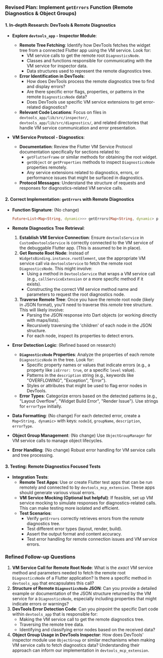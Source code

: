 ### Revised Plan: Implement `getErrors` Function (Remote Diagnostics & Object Groups)

#### 1. In-depth Research: DevTools & Remote Diagnostics

- **Explore `devtools_app` - Inspector Module**:

  - **Remote Tree Fetching**: Identify how DevTools fetches the widget tree from a connected Flutter app using the VM service. Look for:
    - VM service calls to get the remote root `DiagnosticsNode`.
    - Classes and functions responsible for communicating with the VM service for inspector data.
    - Data structures used to represent the remote diagnostics tree.
  - **Error Identification in DevTools**:
    - How does DevTools process the remote diagnostics tree to find and display errors?
    - Are there specific error flags, properties, or patterns in the remote `DiagnosticsNode` data?
    - Does DevTools use specific VM service extensions to get error-related diagnostics?
  - **Relevant Code Locations**: Focus on files in `devtools_app/lib/src/inspector/`, `devtools_app/lib/src/diagnostics/`, and related directories that handle VM service communication and error presentation.

- **VM Service Protocol - Diagnostics**:
  - **Documentation**: Review the Flutter VM Service Protocol documentation specifically for sections related to:
    - `getFlutterFrame` or similar methods for obtaining the root widget.
    - `getObject` or `getProperties` methods to inspect `DiagnosticsNode` properties remotely.
    - Any service extensions related to diagnostics, errors, or performance issues that might be surfaced in diagnostics.
  - **Protocol Messages**: Understand the structure of requests and responses for diagnostics-related VM service calls.

#### 2. Correct Implementation: `getErrors` with Remote Diagnostics

- **Function Signature**: (No change)

  ```dart
  Future<List<Map<String, dynamic>>> getErrors(Map<String, dynamic> params) async { ... }
  ```

- **Remote Diagnostics Tree Retrieval**:

  1.  **Establish VM Service Connection**: Ensure `devtoolsService` in `CustomDevtoolsService` is correctly connected to the VM service of the debuggable Flutter app. (This is assumed to be in place).
  2.  **Get Remote Root Node**: Instead of `WidgetsBinding.instance.rootElement`, use the appropriate VM service call via `devtoolsService` to fetch the remote root `DiagnosticsNode`. This might involve:
      - Using a method in `DevtoolsService` that wraps a VM service call (e.g., `callServiceExtension` or a more specific method if it exists).
      - Constructing the correct VM service method name and parameters to request the root diagnostics node.
  3.  **Traverse Remote Tree**: Once you have the remote root node (likely in JSON format), you'll need to traverse this _remote_ tree structure. This will likely involve:
      - Parsing the JSON response into Dart objects (or working directly with maps/lists).
      - Recursively traversing the 'children' of each node in the JSON structure.
      - For each node, inspect its properties to detect errors.

- **Error Detection Logic**: (Refined based on research)

  - **`DiagnosticsNode` Properties**: Analyze the properties of each remote `DiagnosticsNode` in the tree. Look for:
    - Specific property names or values that indicate errors (e.g., a property like `isError: true`, or a specific `level` value).
    - Patterns in the `description` string (e.g., keywords like "OVERFLOWING", "Exception", "Error").
    - Styles or attributes that might be used to flag error nodes in DevTools.
  - **Error Types**: Categorize errors based on the detected patterns (e.g., "Layout Overflow", "Widget Build Error", "Render Issue"). Use strings for `errorType` initially.

- **Data Formatting**: (No change)
  For each detected error, create a `Map<String, dynamic>` with keys: `nodeId`, `groupName`, `description`, `errorType`.

- **Object Group Management**: (No change)
  Use `ObjectGroupManager` for VM service calls to manage object lifecycles.

- **Error Handling**: (No change)
  Robust error handling for VM service calls and tree processing.

#### 3. Testing: Remote Diagnostics Focused Tests

- **Integration Tests**:
  - **Remote Test Apps**: Use or create Flutter test apps that can be run remotely and connected to by `devtools_mcp_extension`. These apps should generate various visual errors.
  - **VM Service Mocking (Optional but helpful)**: If feasible, set up VM service mocking to simulate responses for diagnostics-related calls. This can make testing more isolated and efficient.
  - **Test Scenarios**:
    - Verify `getErrors` correctly retrieves errors from the _remote_ diagnostics tree.
    - Test different error types (layout, render, build).
    - Assert the output format and content accuracy.
    - Test error handling for remote connection issues and VM service errors.

### Refined Follow-up Questions

1.  **VM Service Call for Remote Root Node**: What is the _exact_ VM service method and parameters needed to fetch the remote root `DiagnosticsNode` of a Flutter application? Is there a specific method in `devtools_app` that encapsulates this call?
2.  **Structure of Remote `DiagnosticsNode` JSON**: Can you provide a detailed example or documentation of the JSON structure returned by the VM service for a `DiagnosticsNode`, especially including properties that might indicate errors or warnings?
3.  **DevTools Error Detection Code**: Can you pinpoint the specific Dart code within `devtools_app` that is responsible for:
    - Making the VM service call to get the remote diagnostics tree.
    - Traversing the remote tree data.
    - Identifying and classifying error nodes based on the received data?
4.  **Object Group Usage in DevTools Inspector**: How does DevTools' inspector module use `ObjectGroup` or similar mechanisms when making VM service calls to fetch diagnostics data? Understanding their approach can inform our implementation in `devtools_mcp_extension`.
